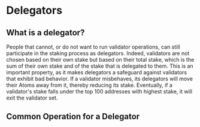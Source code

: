 # Delegators

## What is a delegator?
People that cannot, or do not want to run validator operations, can still participate in the staking process as delegators. Indeed, validators are not chosen based on their own stake but based on their total stake, which is the sum of their own stake and of the stake that is delegated to them. This is an important property, as it makes delegators a safeguard against validators that exhibit bad behavior. If a validator misbehaves, its delegators will move their Atoms away from it, thereby reducing its stake. Eventually, if a validator's stake falls under the top 100 addresses with highest stake, it will exit the validator set.

## Common Operation for a Delegator



